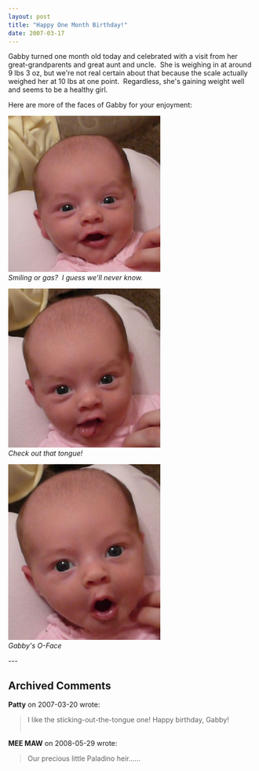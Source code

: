 ```yaml
---
layout: post
title: "Happy One Month Birthday!"
date: 2007-03-17
---
```


<p>Gabby turned one month old today and celebrated with a visit from her great-grandparents and great aunt and uncle.  She is weighing in at around 9 lbs 3 oz, but we're not real certain about that because the scale actually weighed her at 10 lbs at one point.  Regardless, she's gaining weight well and seems to be a healthy girl.</p>
<p>Here are more of the faces of Gabby for your enjoyment:</p>
<p><img alt="" src="/assets/images/2007-03-17-Smiling.jpg"/><br/>
<em>Smiling or gas?  I guess we'll never know.</em></p>
<p><img alt="" src="/assets/images/2007-03-17-Tongue.jpg"/><br/>
<em>Check out that tongue!</em></p>
<p><img alt="" src="/assets/images/2007-03-17-OFace.jpg"/><br/>
<em>Gabby's O-Face</em></p>
---

## Archived Comments

**Patty** on 2007-03-20 wrote:

> I like the sticking-out-the-tongue one! Happy birthday, Gabby!<br><br>

**MEE MAW** on 2008-05-29 wrote:

> Our precious little Paladino heir......

